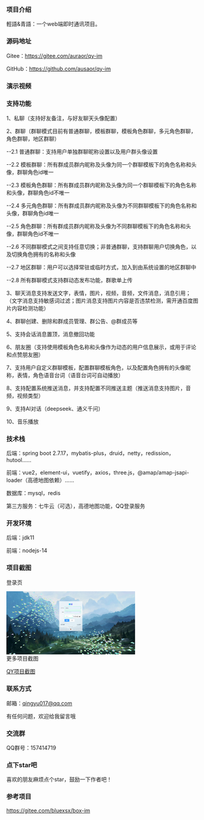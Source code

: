 
### 项目介绍

輕語&青語：一个web端即时通讯项目。



### 源码地址

Gitee：https://gitee.com/auraor/qy-im

GitHub：https://github.com/ausaor/qy-im



### 演示视频



### 支持功能

1、私聊（支持好友备注，与好友聊天头像配置）

2、群聊（群聊模式目前有普通群聊，模板群聊，模板角色群聊，多元角色群聊，角色群聊，地区群聊）

--2.1 普通群聊：支持用户单独群聊昵称设置以及用户群头像设置

--2.2 模板群聊：所有群成员群内昵称及头像为同一个群聊模板下的角色名称和头像，群聊角色id唯一

--2.3 模板角色群聊：所有群成员群内昵称及头像为同一个群聊模板下的角色名称和头像，群聊角色id不唯一

--2.4 多元角色群聊：所有群成员群内昵称及头像为不同群聊模板下的角色名称和头像，群聊角色id唯一

--2.5 角色群聊：所有群成员群内昵称及头像为不同群聊模板下的角色名称和头像，群聊角色id不唯一

--2.6 不同群聊模式之间支持任意切换；非普通群聊，支持群聊用户切换角色，以及切换角色拥有的名称和头像

--2.7 地区群聊：用户可以选择常驻或临时方式，加入到由系统设置的地区群聊中

--2.8 所有群聊模式支持群动态发布功能，群歌单上传

3、聊天消息支持发送文字，表情，图片，视频，音频，文件消息，消息引用；（文字消息支持敏感词过滤；图片消息支持图片内容是否违禁检测，需开通百度图片内容检测功能）

4、群聊创建、删除和群成员管理、群公告、@群成员等

5、支持会话消息置顶，消息撤回功能

6、朋友圈（支持使用模板角色名称和头像作为动态的用户信息展示，或用于评论和点赞朋友圈）

7、支持用户自定义群聊模板，配置群聊模板角色，以及配置角色拥有的头像昵称，表情，角色语音台词（语音台词可自动播放）

8、支持配置系统推送消息，并支持配置不同推送主题（推送消息支持图片，音频，视频类型）

9、支持AI对话（deepseek、通义千问）

10、音乐播放



### 技术栈

后端：spring boot 2.7.17，mybatis-plus，druid，netty，redission，hutool......

前端：vue2，element-ui，vuetify，axios，three.js，@amap/amap-jsapi-loader（高德地图依赖）......

数据库：mysql，redis

第三方服务：七牛云（可选），高德地图功能，QQ登录服务



### 开发环境

后端：jdk11

前端：nodejs-14



### 项目截图

登录页

<img src="img/image-20250125205609962.png" alt="image-20250125205609962" style="zoom: 33%;float:left;" />

<p style="clear:both;"></p>

更多项目截图

[QY项目截图](https://www.yuque.com/polaris-9eoq3/gy6t86/dxkffdcfelsrlc1g#uggvv)

### 联系方式

邮箱：qingyu017@qq.com

有任何问题，欢迎给我留言哦


### 交流群

QQ群号：157414719


### 点下star吧
喜欢的朋友麻烦点个star，鼓励一下作者吧！


### 参考项目

https://gitee.com/bluexsx/box-im
